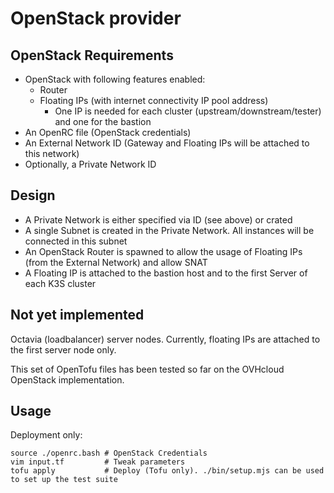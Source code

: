 # OpenStack provider

## OpenStack Requirements
- OpenStack with following features enabled:
  - Router
  - Floating IPs (with internet connectivity IP pool address)
    - One IP is needed for each cluster (upstream/downstream/tester) and one for the bastion
- An OpenRC file (OpenStack credentials)
- An External Network ID (Gateway and Floating IPs will be attached to this network)
- Optionally, a Private Network ID

## Design
- A Private Network is either specified via ID (see above) or crated
- A single Subnet is created in the Private Network. All instances will be connected in this subnet
- An OpenStack Router is spawned to allow the usage of Floating IPs (from the External Network) and allow SNAT
- A Floating IP is attached to the bastion host and to the first Server of each K3S cluster

## Not yet implemented
Octavia (loadbalancer) server nodes. Currently, floating IPs are attached to the first server node only.

This set of OpenTofu files has been tested so far on the OVHcloud OpenStack implementation.

## Usage

Deployment only:
```shell
source ./openrc.bash # OpenStack Credentials
vim input.tf         # Tweak parameters
tofu apply           # Deploy (Tofu only). ./bin/setup.mjs can be used to set up the test suite
```
